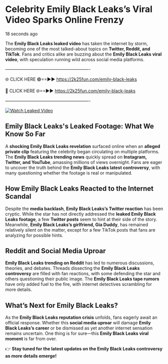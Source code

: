 # Celebrity Emily Black Leaks’s Viral Video Sparks Online Frenzy

18 seconds ago

The **Emily Black Leaks leaked video** has taken the internet by storm, becoming one of the most talked-about topics on **Twitter, Reddit, and TikTok**. Fans and critics alike are buzzing about the **Emily Black Leaks viral video**, with speculation running wild across social media platforms.

———————————————————-

🌐 CLICK HERE 🟢==►► https://2k25fun.com/emily-black-leaks

🔴 CLICK HERE 🌐==►► https://2k25fun.com/emily-black-leaks

———————————————————-

[![Watch Leaked Video](https://miro.medium.com/v2/resize:fit:828/format:webp/1*cilzJN44JGOrTw9NJCrNHA.gif "Watch Leaked Video")](https://2k25fun.com/emily-black-leaks)

## **Emily Black Leaks's Leaked Footage: What We Know So Far**  
A **shocking Emily Black Leaks revelation** surfaced online when an **alleged private clip** featuring the celebrity began circulating on multiple platforms. The **Emily Black Leaks trending news** quickly spread on **Instagram, Twitter, and YouTube**, amassing millions of views overnight. Fans are eager to uncover the truth behind the **Emily Black Leaks latest controversy**, with many questioning whether the footage is real or manipulated.  

## **How Emily Black Leaks Reacted to the Internet Scandal**  
Despite the **media backlash**, **Emily Black Leaks’s Twitter reaction** has been cryptic. While the star has not directly addressed the **leaked Emily Black Leaks footage**, a few **Twitter posts** seem to hint at their side of the story. Meanwhile, **Emily Black Leaks’s girlfriend, Gia Duddy**, has remained relatively silent on the matter, except for a few TikTok posts that fans are analyzing for possible hints.  

## **Reddit and Social Media Uproar**  
**Emily Black Leaks trending on Reddit** has led to numerous discussions, theories, and debates. Threads dissecting the **Emily Black Leaks controversy** are filled with fan reactions, with some defending the star and others questioning their public image. The **Emily Black Leaks tape rumors** have only added fuel to the fire, with internet detectives scrambling for more details.  

## **What’s Next for Emily Black Leaks?**  
As the **Emily Black Leaks reputation crisis** unfolds, fans eagerly await an official response. Whether this **social media uproar** will damage **Emily Black Leaks’s career** or be dismissed as yet another internet sensation remains uncertain. One thing is for sure—this **Emily Black Leaks viral moment** is far from over.  

👉 **Stay tuned for the latest updates on the Emily Black Leaks controversy as more details emerge!**  